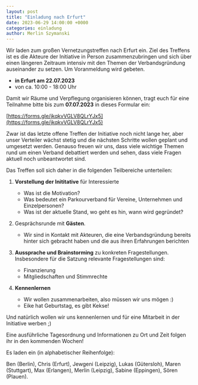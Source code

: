 ```yaml
---
layout: post
title: "Einladung nach Erfurt"
date: 2023-06-29 14:00:00 +0000
categories: einladung
author: Merlin Szymanski
---
```


Wir laden zum großen Vernetzungstreffen nach Erfurt ein. Ziel des Treffens ist es die Akteure der Initiative in Person zusammenzubringen und sich über einen längeren
Zeitraum intensiv mit den Themen der Verbandsgründung auseinander zu setzen. Um Voranmeldung wird gebeten.

- **in Erfurt am 22.07.2023**
- von ca. 10:00 - 18:00 Uhr

Damit wir Räume und Verpflegung organisieren können, tragt euch für eine Teilnahme bitte bis zum **07.07.2023** in dieses Formular ein:

[https://forms.gle/jkqkvVGLV8QLrYJx5](https://forms.gle/jkqkvVGLV8QLrYJx5)

Zwar ist das letzte offene Treffen der Initiative noch nicht lange her, aber unser Verteiler wächst stetig und die nächsten Schritte wollen geplant und umgesetzt werden. Genauso freuen wir uns, dass viele wichtige Themen rund um einen Verband debattiert werden und sehen, dass viele Fragen aktuell noch unbeantwortet sind.

Das Treffen soll sich daher in die folgenden Teilbereiche unterteilen:

1. **Vorstellung der Inititative** für Interessierte

   - Was ist die Motivation?
   - Was bedeutet ein Parkourverband für Vereine, Unternehmen und Einzelpersonen?
   - Was ist der aktuelle Stand, wo geht es hin, wann wird gegründet?

2. Gesprächsrunde mit **Gästen**.

   - Wir sind in Kontakt mit Akteuren, die eine Verbandsgründung bereits hinter sich gebracht haben und die aus ihren Erfahrungen berichten

3. **Aussprache und Brainstorming** zu konkreten Fragestellungen. Insbesondere für die Satzung relevante Fragestellungen sind:

   - Finanzierung
   - Mitgliedschaften und Stimmrechte

4. **Kennenlernen**
   - Wir wollen zusammenarbeiten, also müssen wir uns mögen :)
   - Eike hat Geburtstag, es gibt Kekse!

Und natürlich wollen wir uns kennenlernen und für eine Mitarbeit in der Initiative werben ;)

Eine ausführliche Tagesordnung und Informationen zu Ort und Zeit folgen ihr in den kommenden Wochen!

Es laden ein (in alphabetischer Reihenfolge):

Ben (Berlin), Chris (Erfurt), Jewgeni (Leipzig), Lukas (Gütersloh),
Maren (Stuttgart), Max (Erlangen), Merlin (Leipzig), Sabine (Eppingen), Sören (Plauen).
